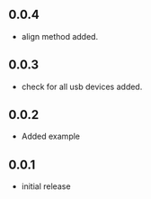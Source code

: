 ## 0.0.4

* align method added.

## 0.0.3

* check for all usb devices added.

## 0.0.2

* Added example

## 0.0.1

* initial release